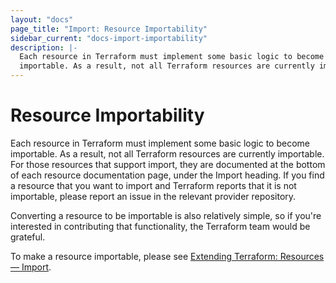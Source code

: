 ```yaml
---
layout: "docs"
page_title: "Import: Resource Importability"
sidebar_current: "docs-import-importability"
description: |-
  Each resource in Terraform must implement some basic logic to become
  importable. As a result, not all Terraform resources are currently importable.
---
```


# Resource Importability

Each resource in Terraform must implement some basic logic to become
importable. As a result, not all Terraform resources are currently importable.
For those resources that support import, they are documented at the bottom of
each resource documentation page, under the Import heading. If you find a
resource that you want to import and Terraform reports that it is not
importable, please report an issue in the relevant provider repository.

Converting a resource to be importable is also relatively simple, so if
you're interested in contributing that functionality, the Terraform team
would be grateful.

To make a resource importable, please see
[Extending Terraform: Resources — Import](/docs/extend/resources/import.html).

